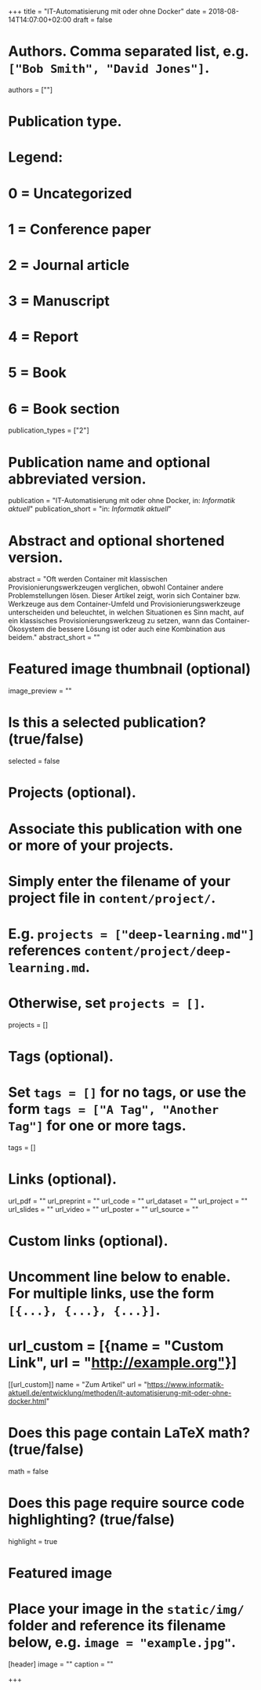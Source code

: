 +++
title = "IT-Automatisierung mit oder ohne Docker"
date = 2018-08-14T14:07:00+02:00
draft = false

# Authors. Comma separated list, e.g. `["Bob Smith", "David Jones"]`.
authors = [""]

# Publication type.
# Legend:
# 0 = Uncategorized
# 1 = Conference paper
# 2 = Journal article
# 3 = Manuscript
# 4 = Report
# 5 = Book
# 6 = Book section
publication_types = ["2"]

# Publication name and optional abbreviated version.
publication = "IT-Automatisierung mit oder ohne Docker, in: *Informatik aktuell*"
publication_short = "in: *Informatik aktuell*"

# Abstract and optional shortened version.
abstract = "Oft werden Container mit klassischen Provisionierungswerkzeugen verglichen, obwohl Container andere Problemstellungen lösen. Dieser Artikel zeigt, worin sich Container bzw. Werkzeuge aus dem Container-Umfeld und Provisionierungswerkzeuge unterscheiden und beleuchtet, in welchen Situationen es Sinn macht, auf ein klassisches Provisionierungswerkzeug zu setzen, wann das Container-Ökosystem die bessere Lösung ist oder auch eine Kombination aus beidem."
abstract_short = ""

# Featured image thumbnail (optional)
image_preview = ""

# Is this a selected publication? (true/false)
selected = false

# Projects (optional).
#   Associate this publication with one or more of your projects.
#   Simply enter the filename of your project file in `content/project/`.
#   E.g. `projects = ["deep-learning.md"]` references `content/project/deep-learning.md`.
#   Otherwise, set `projects = []`.
projects = []

# Tags (optional).
#   Set `tags = []` for no tags, or use the form `tags = ["A Tag", "Another Tag"]` for one or more tags.
tags = []

# Links (optional).
url_pdf = ""
url_preprint = ""
url_code = ""
url_dataset = ""
url_project = ""
url_slides = ""
url_video = ""
url_poster = ""
url_source = ""

# Custom links (optional).
#   Uncomment line below to enable. For multiple links, use the form `[{...}, {...}, {...}]`.
# url_custom = [{name = "Custom Link", url = "http://example.org"}]
[[url_custom]]
name = "Zum Artikel"
url = "https://www.informatik-aktuell.de/entwicklung/methoden/it-automatisierung-mit-oder-ohne-docker.html"

# Does this page contain LaTeX math? (true/false)
math = false

# Does this page require source code highlighting? (true/false)
highlight = true

# Featured image
# Place your image in the `static/img/` folder and reference its filename below, e.g. `image = "example.jpg"`.
[header]
image = ""
caption = ""

+++
